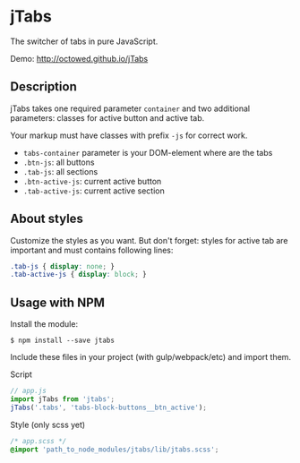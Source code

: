 # jTabs

The switcher of tabs in pure JavaScript.

Demo: http://octowed.github.io/jTabs

## Description

jTabs takes one required parameter `container` and two additional parameters:
classes for active button and active tab.

Your markup must have classes with prefix `-js` for correct work.

- `tabs-container` parameter is your DOM-element where are the tabs
- `.btn-js`: all buttons
- `.tab-js`: all sections
- `.btn-active-js`: current active button
- `.tab-active-js`: current active section


## About styles

Customize the styles as you want. But don't forget: styles for active tab
are important and must contains following lines:

```CSS
.tab-js { display: none; }
.tab-active-js { display: block; }
```


## Usage with NPM

Install the module:

```
$ npm install --save jtabs
```

Include these files in your project (with gulp/webpack/etc) and import them.

Script
```js
// app.js
import jTabs from 'jtabs';
jTabs('.tabs', 'tabs-block-buttons__btn_active');
```

Style (only scss yet)
```scss
/* app.scss */
@import 'path_to_node_modules/jtabs/lib/jtabs.scss';
```
